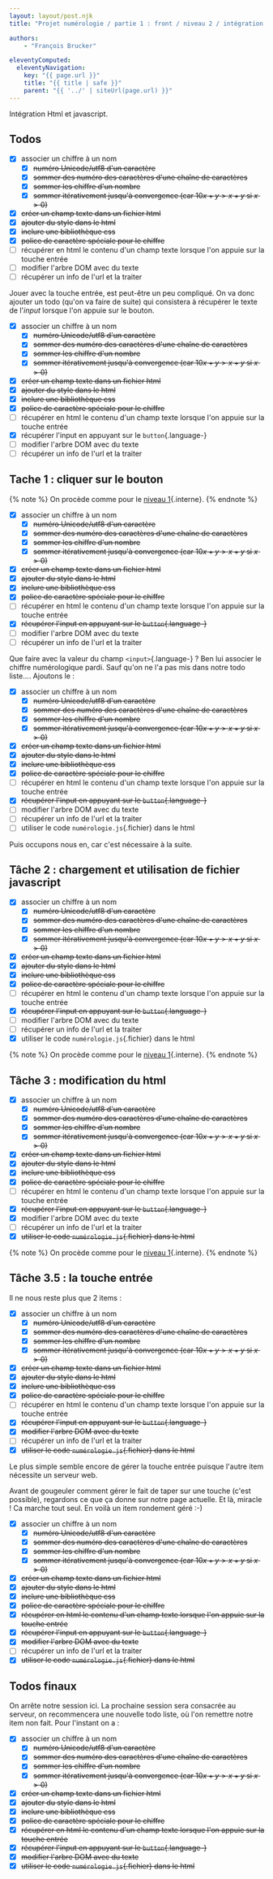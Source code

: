 ```yaml
---
layout: layout/post.njk
title: "Projet numérologie / partie 1 : front / niveau 2 / intégration html & js"

authors:
    - "François Brucker"

eleventyComputed:
  eleventyNavigation:
    key: "{{ page.url }}"
    title: "{{ title | safe }}"
    parent: "{{ '../' | siteUrl(page.url) }}"
---
```


<!-- début résumé -->

Intégration Html et javascript.

<!-- fin résumé -->

## Todos

* [X] associer un chiffre à un nom
  * [X] ~~numéro Unicode/utf8 d'un caractère~~
  * [X] ~~sommer des numéro des caractères d'une chaîne de caractères~~
  * [X] ~~sommer les chiffre d'un nombre~~
  * [X] ~~sommer itérativement jusqu'à convergence (car $10x + y > x+y$ si $x > 0$)~~
* [X] ~~créer un champ texte dans un fichier html~~
* [X] ~~ajouter du style dans le html~~
* [X] ~~inclure une bibliothèque css~~
* [X] ~~police de caractère spéciale pour le chiffre~~
* [ ] récupérer en html le contenu d'un champ texte lorsque l'on appuie sur la touche entrée
* [ ] modifier l'arbre DOM avec du texte
* [ ] récupérer un info de l'url et la traiter

Jouer avec la touche entrée, est peut-être un peu compliqué. On va donc ajouter un todo (qu'on va faire de suite) qui consistera à récupérer le texte de l'*input* lorsque l'on appuie sur le bouton.

* [X] associer un chiffre à un nom
  * [X] ~~numéro Unicode/utf8 d'un caractère~~
  * [X] ~~sommer des numéro des caractères d'une chaîne de caractères~~
  * [X] ~~sommer les chiffre d'un nombre~~
  * [X] ~~sommer itérativement jusqu'à convergence (car $10x + y > x+y$ si $x > 0$)~~
* [X] ~~créer un champ texte dans un fichier html~~
* [X] ~~ajouter du style dans le html~~
* [X] ~~inclure une bibliothèque css~~
* [X] ~~police de caractère spéciale pour le chiffre~~
* [ ] récupérer en html le contenu d'un champ texte lorsque l'on appuie sur la touche entrée
* [X] récupérer l'input en appuyant sur le `button`{.language-}
* [ ] modifier l'arbre DOM avec du texte
* [ ] récupérer un info de l'url et la traiter

## Tache 1 : cliquer sur le bouton

{% note %}
On procède comme pour le [niveau 1](../../niveau-1/4-integration_html_js#tache-1){.interne}.
{% endnote %}

* [X] associer un chiffre à un nom
  * [X] ~~numéro Unicode/utf8 d'un caractère~~
  * [X] ~~sommer des numéro des caractères d'une chaîne de caractères~~
  * [X] ~~sommer les chiffre d'un nombre~~
  * [X] ~~sommer itérativement jusqu'à convergence (car $10x + y > x+y$ si $x > 0$)~~
* [X] ~~créer un champ texte dans un fichier html~~
* [X] ~~ajouter du style dans le html~~
* [X] ~~inclure une bibliothèque css~~
* [X] ~~police de caractère spéciale pour le chiffre~~
* [ ] récupérer en html le contenu d'un champ texte lorsque l'on appuie sur la touche entrée
* [X] ~~récupérer l'input en appuyant sur le `button`{.language-}~~
* [ ] modifier l'arbre DOM avec du texte
* [ ] récupérer un info de l'url et la traiter

Que faire avec la valeur du champ `<input>`{.language-} ? Ben lui associer le chiffre numérologique pardi. Sauf qu'on ne l'a pas mis dans notre todo liste.... Ajoutons le :

* [X] associer un chiffre à un nom
  * [X] ~~numéro Unicode/utf8 d'un caractère~~
  * [X] ~~sommer des numéro des caractères d'une chaîne de caractères~~
  * [X] ~~sommer les chiffre d'un nombre~~
  * [X] ~~sommer itérativement jusqu'à convergence (car $10x + y > x+y$ si $x > 0$)~~
* [X] ~~créer un champ texte dans un fichier html~~
* [X] ~~ajouter du style dans le html~~
* [X] ~~inclure une bibliothèque css~~
* [X] ~~police de caractère spéciale pour le chiffre~~
* [ ] récupérer en html le contenu d'un champ texte lorsque l'on appuie sur la touche entrée
* [X] ~~récupérer l'input en appuyant sur le `button`{.language-}~~
* [ ] modifier l'arbre DOM avec du texte
* [ ] récupérer un info de l'url et la traiter
* [ ] utiliser le code `numérologie.js`{.fichier} dans le html

Puis occupons nous en, car c'est nécessaire à la suite.

## <span id="tache-2"></span> Tâche 2 : chargement et utilisation de fichier javascript

* [X] associer un chiffre à un nom
  * [X] ~~numéro Unicode/utf8 d'un caractère~~
  * [X] ~~sommer des numéro des caractères d'une chaîne de caractères~~
  * [X] ~~sommer les chiffre d'un nombre~~
  * [X] ~~sommer itérativement jusqu'à convergence (car $10x + y > x+y$ si $x > 0$)~~
* [X] ~~créer un champ texte dans un fichier html~~
* [X] ~~ajouter du style dans le html~~
* [X] ~~inclure une bibliothèque css~~
* [X] ~~police de caractère spéciale pour le chiffre~~
* [ ] récupérer en html le contenu d'un champ texte lorsque l'on appuie sur la touche entrée
* [X] ~~récupérer l'input en appuyant sur le `button`{.language-}~~
* [ ] modifier l'arbre DOM avec du texte
* [ ] récupérer un info de l'url et la traiter
* [X] utiliser le code `numérologie.js`{.fichier} dans le html

{% note %}
On procède comme pour le [niveau 1](../../niveau-1/4-integration_html_js#tache-2){.interne}.
{% endnote %}

## <span id="tache-3"></span> Tâche 3 : modification du html

* [X] associer un chiffre à un nom
  * [X] ~~numéro Unicode/utf8 d'un caractère~~
  * [X] ~~sommer des numéro des caractères d'une chaîne de caractères~~
  * [X] ~~sommer les chiffre d'un nombre~~
  * [X] ~~sommer itérativement jusqu'à convergence (car $10x + y > x+y$ si $x > 0$)~~
* [X] ~~créer un champ texte dans un fichier html~~
* [X] ~~ajouter du style dans le html~~
* [X] ~~inclure une bibliothèque css~~
* [X] ~~police de caractère spéciale pour le chiffre~~
* [ ] récupérer en html le contenu d'un champ texte lorsque l'on appuie sur la touche entrée
* [X] ~~récupérer l'input en appuyant sur le `button`{.language-}~~
* [X] modifier l'arbre DOM avec du texte
* [ ] récupérer un info de l'url et la traiter
* [X] ~~utiliser le code `numérologie.js`{.fichier} dans le html~~

{% note %}
On procède comme pour le [niveau 1](../../niveau-1/4-integration_html_js#tache-3){.interne}.
{% endnote %}

## Tâche 3.5 : la touche entrée

Il ne nous reste plus que 2 items :

* [X] associer un chiffre à un nom
  * [X] ~~numéro Unicode/utf8 d'un caractère~~
  * [X] ~~sommer des numéro des caractères d'une chaîne de caractères~~
  * [X] ~~sommer les chiffre d'un nombre~~
  * [X] ~~sommer itérativement jusqu'à convergence (car $10x + y > x+y$ si $x > 0$)~~
* [X] ~~créer un champ texte dans un fichier html~~
* [X] ~~ajouter du style dans le html~~
* [X] ~~inclure une bibliothèque css~~
* [X] ~~police de caractère spéciale pour le chiffre~~
* [ ] récupérer en html le contenu d'un champ texte lorsque l'on appuie sur la touche entrée
* [X] ~~récupérer l'input en appuyant sur le `button`{.language-}~~
* [X] ~~modifier l'arbre DOM avec du texte~~
* [ ] récupérer un info de l'url et la traiter
* [X] ~~utiliser le code `numérologie.js`{.fichier} dans le html~~

Le plus simple semble encore de gérer la touche entrée puisque l'autre item nécessite un serveur web.

Avant de gougeuler comment gérer le fait de taper sur une touche (c'est possible), regardons ce que ça donne sur notre page actuelle. Et là, miracle ! Ca marche tout seul. En voilà un item rondement géré :-)

* [X] associer un chiffre à un nom
  * [X] ~~numéro Unicode/utf8 d'un caractère~~
  * [X] ~~sommer des numéro des caractères d'une chaîne de caractères~~
  * [X] ~~sommer les chiffre d'un nombre~~
  * [X] ~~sommer itérativement jusqu'à convergence (car $10x + y > x+y$ si $x > 0$)~~
* [X] ~~créer un champ texte dans un fichier html~~
* [X] ~~ajouter du style dans le html~~
* [X] ~~inclure une bibliothèque css~~
* [X] ~~police de caractère spéciale pour le chiffre~~
* [X] ~~récupérer en html le contenu d'un champ texte lorsque l'on appuie sur la touche entrée~~
* [X] ~~récupérer l'input en appuyant sur le `button`{.language-}~~
* [X] ~~modifier l'arbre DOM avec du texte~~
* [ ] récupérer un info de l'url et la traiter
* [X] ~~utiliser le code `numérologie.js`{.fichier} dans le html~~

## Todos finaux

On arrête notre session ici. La prochaine session sera consacrée au serveur, on recommencera une nouvelle todo liste, où l'on remettre notre item non fait. Pour l'instant on a :

* [X] associer un chiffre à un nom
  * [X] ~~numéro Unicode/utf8 d'un caractère~~
  * [X] ~~sommer des numéro des caractères d'une chaîne de caractères~~
  * [X] ~~sommer les chiffre d'un nombre~~
  * [X] ~~sommer itérativement jusqu'à convergence (car $10x + y > x+y$ si $x > 0$)~~
* [X] ~~créer un champ texte dans un fichier html~~
* [X] ~~ajouter du style dans le html~~
* [X] ~~inclure une bibliothèque css~~
* [X] ~~police de caractère spéciale pour le chiffre~~
* [X] ~~récupérer en html le contenu d'un champ texte lorsque l'on appuie sur la touche entrée~~
* [X] ~~récupérer l'input en appuyant sur le `button`{.language-}~~
* [X] ~~modifier l'arbre DOM avec du texte~~
* [X] ~~utiliser le code `numérologie.js`{.fichier} dans le html~~

